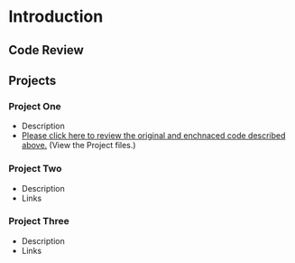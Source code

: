 # Introduction

## Code Review

## Projects
### Project One
- Description
- [Please click here to review the original and enchnaced code described above.](https://github.com/SummersSNHU/SummersSNHU.github.io/tree/main/CS-499%20Software%20Engineering%20and%20Design) (View the Project files.)

### Project Two
- Description
- Links

### Project Three
- Description
- Links
